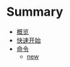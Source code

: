 # Summary

- [概览](./introduction.md)
- [快速开始](./QuickStart.md)
- [命令](./commands/index.md)
  - [new](./commands/new.md)
